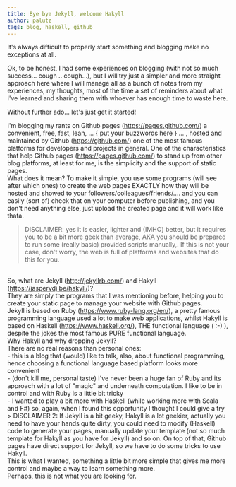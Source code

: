```yaml
---
title: Bye bye Jekyll, welcome Hakyll
author: palutz
tags: blog, haskell, github
---
```


It's always difficult to properly start something and blogging make no exceptions at all.

Ok, to be honest, I had some experiences on blogging (with not so much success... cough .. cough...), but I will try just a simpler and more straight approach here where I will manage all as a bunch of notes from my experiences, my thoughts, most of the time a set of reminders about what I've learned and sharing them with whoever has enough time to waste here.

Without further ado... let's just get it started!

I'm blogging my rants on Github pages (https://pages.github.com/) a convenient, free, fast, lean, ... { put your buzzwords here } ... , hosted and maintained by Github (https://github.com/) one of the most famous platforms for developers and projects in general. One of the characteristics that help Github pages (https://pages.github.com/) to stand up from other blog platforms, at least for me, is the simplicity and the support of static pages.<br>What does it mean? To make it simple, you use 
some programs (will see after which ones) to create the web pages EXACTLY how they will be hosted and showed to your followers/colleagues/friends/.... and you can easily (sort of) check that on your computer before publishing, and you don't need anything else, just upload the created page and it will work like thata. 

> DISCLAIMER: yes it is easier, lighter and (IMHO) better, but it requires you to be a bit more geek than average, AKA you should be prepared to run some (really basic) provided scripts manually,. If this is not your case, don't worry, the web is full of platforms and websites that do this for you.

<br>So, what are Jekyll (http://jekyllrb.com/) and <g class="gr_ gr_4638 gr-alert gr_spell gr_disable_anim_appear gr_replaced" data-gr-id="4638" id="4638">Hakyll</g> (https://jaspervdj.be/hakyll/)?<br>They are simply the programs that I was mentioning before, helping you to create your static page to manage your website with Github pages.<br>Jekyll is based on Ruby (https://www.ruby-lang.org/en/), a pretty famous programming language used a lot to make web applications, whilst Hakyll is 
based on Haskell (https://www.haskell.org/), THE functional language ( :-) ), despite the jokes the most famous PURE functional language.<br>Why <g class="gr_ gr_2596 gr-alert gr_spell gr_disable_anim_appear" data-gr-id="2596" id="2596">Hakyll</g> and why dropping Jekyll?<br>There are no real reasons than personal ones:<br>- this is a blog that (would) like to talk, also, about functional programming, hence choosing a functional language based platform looks more convenient<br>- (don't kill me, personal taste) I've never been a huge fan of Ruby and its approach with a lot of "magic" and underneath computation. I like to be in control and with Ruby is a little bit tricky<br>- I wanted to play a bit more with Haskell (while working more with Scala and F#) so, again, when I found this opportunity I thought I could give a try<br>&gt; DISCLAIMER 2: If Jekyll is a bit geeky, Hakyll is a lot geekier, actually you need to have your hands quite dirty, you could need to modify (Haskell) code to generate your pages, manually update your template (not so much template for <g class="gr_ gr_4213 gr-alert gr_spell gr_disable_anim_appear" data-gr-id="4213" id="4213">Hakyll</g> as you have for Jekyll) and so on. On top of that, Github pages have direct support for Jekyll, so we have to do some tricks to use <g class="gr_ gr_5025 gr-alert gr_spell gr_disable_anim_appear" data-gr-id="5025" id="5025">Hakyll</g>.<br>This is what I wanted, something a little bit more simple that gives me more control and maybe a way to learn something more.<br>Perhaps, this is not what you are looking for.